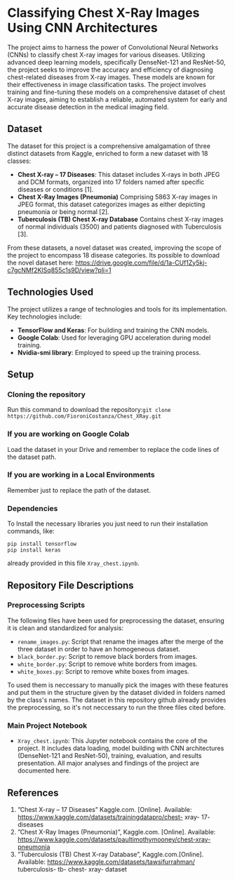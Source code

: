 # Classifying Chest X-Ray Images Using CNN Architectures
The project aims to harness the power of Convolutional Neural Networks (CNNs) to classify chest X-ray images for various diseases. Utilizing advanced deep learning models, specifically DenseNet-121 and ResNet-50, the project seeks to improve the accuracy and efficiency of diagnosing chest-related diseases from X-ray images. These models are known for their effectiveness in image classification tasks. The project involves training and fine-tuning these models on a comprehensive dataset of chest X-ray images, aiming to establish a reliable, automated system for early and accurate disease detection in the medical imaging field.

## Dataset
The dataset for this project is a comprehensive amalgamation of three distinct datasets from Kaggle, enriched to form a new dataset with 18 classes:
- **Chest X-ray – 17 Diseases**: This dataset includes X-rays in both JPEG and DCM formats, organized into 17 folders named after specific diseases or conditions [1].
- **Chest X-Ray Images (Pneumonia)** Comprising 5863 X-ray images in JPEG format, this dataset categorizes images as either depicting pneumonia or being normal [2].
- **Tuberculosis (TB) Chest X-ray Database** Contains chest X-ray images of normal individuals (3500) and patients diagnosed with Tuberculosis [3].

From these datasets, a novel dataset was created, improving the scope of the project to encompass 18 disease categories.
Its possible to download the novel dataset here: https://drive.google.com/file/d/1a-CUf1Zy5kj-c7gcNMf2KISq855c1s9D/view?pli=1

## Technologies Used
The project utilizes a range of technologies and tools for its implementation. Key technologies include:
- **TensorFlow and Keras**: For building and training the CNN models.
- **Google Colab**: Used for leveraging GPU acceleration during model training.
- **Nvidia-smi library**: Employed to speed up the training process.

## Setup

### Cloning the repository
Run this command to download the repository:`git clone https://github.com/FioroniCostanza/Chest_XRay.git`

### If you are working on Google Colab
Load the dataset in your Drive and remember to replace the code lines of the dataset path.

### If you are working in a Local Environments 
Remember just to replace the path of the dataset.

### Dependencies
To Install the necessary libraries you just need to run their installation commands, like:
```
pip install tensorflow
pip install keras
```
already provided in this file `Xray_chest.ipynb`.

## Repository File Descriptions

### Preprocessing Scripts
The following files have been used for preprocessing the dataset, ensuring it is clean and standardized for analysis:
- `rename_images.py`: Script that rename the images after the merge of the three dataset in order to have an homogeneous dataset.
- `black_border.py`: Script to remove black borders from images.
- `white_border.py`: Script to remove white borders from images.
- `white_boxes.py`: Script to remove white boxes from images.

To used them is neccessary to manually pick the images with these features and put them in the structure given by the dataset divided in folders named by the class's names.
The dataset in this repository github already provides the preprocessing, so it's not neccessary to run the three files cited before.

### Main Project Notebook
- `Xray_chest.ipynb`: This Jupyter notebook contains the core of the project. It includes data loading, model building with CNN architectures (DenseNet-121 and ResNet-50), training, evaluation, and results presentation. All major analyses and findings of the project are documented here.

## References
1. ”Chest X-ray – 17 Diseases” Kaggle.com. [Online]. Available: https://www.kaggle.com/datasets/trainingdatapro/chest- xray- 17- diseases
2. ”Chest X-Ray Images (Pneumonia)”, Kaggle.com. [Online]. Available: https://www.kaggle.com/datasets/paultimothymooney/chest-xray-pneumonia
3. ”Tuberculosis (TB) Chest X-ray Database”, Kaggle.com.[Online]. Available: https://www.kaggle.com/datasets/tawsifurrahman/ tuberculosis- tb- chest- xray- dataset
